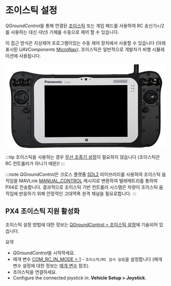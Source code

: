 # 조이스틱 설정

*QGroundControl*을 통해 연결된 [조이스틱](https://en.wikipedia.org/wiki/Joystick) 또는 게임 패드를 사용하여
RC 송신기</2를 사용하는 대신 *대신*) 기체를 수동으로 제어 할 수 있습니다.</p> 

이 접근 방식은 지상제어 프로그램이있는 수동 제어 장치에서 사용할 수 있습니다 (아래 표시된 *UAVComponents* [MicroNav](https://www.uavcomp.com/command-control/micronav/)). 조이스틱은 일반적으로 개발자가 비행 시뮬레이션에 사용됩니다.

![Joystick MicroNav.](../../assets/peripherals/joystick/micronav.jpg)

:::tip
조이스틱을 사용하는 경우 [무선 조종기 설정](../config/radio.md)이 필요하지 않습니다 (조이스틱은 RC 컨트롤러가 아니기 때문)!
:::

:::note
*QGroundControl*은 크로스 플랫폼 [SDL2](http://www.libsdl.org/index.php) 라이브러리를 사용하여 조이스틱 움직임을 MAVLink [MANUAL_CONTROL](https://mavlink.io/en/messages/common.html#MANUAL_CONTROL) 메시지로 변환하여 텔레메트리를 통하여 PX4로 전송합니다. 결과적으로 조이스틱 기반 컨트롤러 시스템은 차량이 조이스틱 움직임에 반응하기 위해 안정적인 고대역폭 원격 채널을 필요로합니다.
:::



## PX4 조이스틱 지원 활성화

조이스틱 설정 방법에 대한 정보는 [QGroundControl > 조이스틱 설정](https://docs.qgroundcontrol.com/en/SetupView/Joystick.html)에 기술되어 있습니다.

요약

* *QGroundControl*을 시작하세요.
* 매개 변수 [COM_RC_IN_MODE = 1](../advanced_config/parameter_reference.md#COM_RC_IN_MODE) - `조이스틱/RC 검사 없음`을 설정합니다 (매개 변수 설정에 대한 정보는 [매개 변수](https://docs.qgroundcontrol.com/en/SetupView/Parameters.html) 참조).
* 조이스틱을 연결하세요.
* Configure the connected joystick in: **Vehicle Setup > Joystick**.
